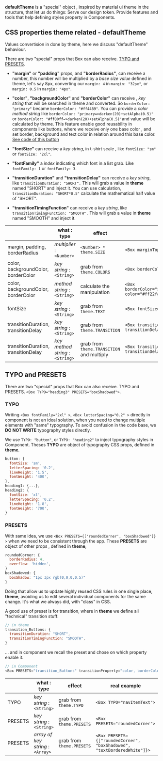 **defaultTheme** is a "special" object , inspired by material ui theme in the structure, that let us do things:
Serve our design token.
Provide features and tools that help defining styles property in Components.

## CSS properties theme related - defaultTheme

Values convertìsion in done by theme, here we discuss "defaultTheme" behaviour.

There are two "special" props that Box can also receive. [TYPO and PRESETS]().

- **"margin"** or **"padding"** props, and **"borderRadius"**, can receive a number, this number will be multiplied by a _base size value_ defined in theme, let's say 8px, converting our `margin: 4` in `margin: "32px"`, or `margin: 0.5` in `margin: "4px"`.

- **"color"**, **"backgroundColor"** and **"borderColor"** can receive , _key string_ that will be searched in theme and converted.
  So `borderColor: "primary"` became `borderColor: "#ff4489"`.
  You can provide a _color method string_ like `borderColor: "primary=>darken(20)+setAlpha(0.5)"` or `borderColor: "#ff00ff=>darken(20)+setAlpha(0.5)"`and value will be calculated by theme.
  This feature enable good reusability in components like buttons, where we receive only one base color , and set border, background and text color in relation around this base color. [See code of this button]()

- **"fontSize"** can receive a _key string_, in t-shirt scale , like `fontSize: "sm"` or `fontSize: "2xl"`.

- **"fontFamily"** a _index_ indicating which font in a list grab. Like `fontFamily: 1` or `fontFamily: 3`.

- **"transitionDuration"** and **"transitionDelay"** can receive a _key string_, like `transitionDuration: "SHORT".`
  This will grab a value in **theme** named "SHORT" and inject it.
  You can use calculation, `transitionDuration: "SHORT*0.5"` calculate the mathematical half value of "SHORT".

- **"transitionTimingFunction"** can receive a _key string_, like `transitionTimingFunction: "SMOOTH".`
  This will grab a value in **theme** named "SMOOTH" and inject it.

|                                     | what : type                      | effect                                    | real example                                                                              |
| ----------------------------------- | -------------------------------- | ----------------------------------------- | ----------------------------------------------------------------------------------------- |
| margin, padding, borderRadius       | _multiplier_ : `<Number>`        | `<Number> * theme.SIZE`                   | `<Box marginTop={4}>`                                                                     |
| color, backgroundColor, borderColor | _key string_ : `<String>`        | grab from `theme.COLORS`                  | `<Box borderColor="secondary" color="success">`                                           |
| color, backgroundColor, borderColor | _method string_ : `<String>`     | calculate the manipulation                | `<Box borderColor="secondary=>darken(30)+setAlpha(0.5)" color="#ff22fa=>contrastText()">` |
| fontSize                            | _key string_ : `<String>`        | grab from `theme.TEXT`                    | `<Box fontSize="2xl">`, `<Box fontSize="xs">`                                             |
| transitionDuration, transitionDelay | _key string_ : `<String>`        | grab from `theme.TRANSITION`              | `<Box transitionDuration="LONG" transitionDelay="SHORT">`                                 |
| transitionDuration, transitionDelay | _key method string_ : `<String>` | grab from `theme.TRANSITION` and multiply | `<Box transitionDuration="LONG*2" transitionDelay="SHORT*0.5">`                           |

## TYPO and PRESETS

There are two "special" props that Box can also receive. TYPO and PRESETS.
`<Box TYPO="heading3" PRESETS="boxShadowed">`.

### TYPO

Writing `<Box fontFamily="2xl" >`, `<Box letterSpacing="0.2" >` directly in component is not an ideal solution, when you need to change multiple elements with "same" typography.
To avoid confusion in the code base, we **DO NOT WRITE** typography styles directly.

We use `TYPO: "button"`, or `TYPO: "heading2"` to inject typography styles in Component.
Theses **TYPO** are object of typography CSS props, defined in **theme**.

```javascript
button: {
  fontSize: 'sm',
  letterSpacing: '0.2',
  lineHeight: '1.5',
  fontWeight: '400',
},
heading1: {...},
heading2: {
  fontSize: 'xl',
  letterSpacing: '0.2',
  lineHeight: '1.8',
  fontWeight: '700',
}
```

### PRESETS

With same idea, we use `<Box PRESETS={['roundedCorner', 'boxShadowed']} >` when we need to be consistent through the app.
These **PRESETS** are object of other props , defined in **theme**,

```javascript
roundedCorner: {
  borderRadius: 4,
  overflow: 'hidden',
}
boxShadowed: {
  boxShadow: "1px 3px rgb(0,0,0,0.5)"
}
```

Doing that allow us to update highly reused CSS rules in one single place, **theme**, avoiding us to edit several individual components for the same change.
It's what we always did, with "class" in CSS.

A good use of preset is for transition, where in **theme** we define all "technical" transition stuff:

```javascript
// in theme
transition_Buttons: {
  transitionDuration: "SHORT",
  transitionTimingFunction: "SMOOTH",
}
```

... and in component we recall the preset and chose on which property enable it.

```javascript
// in Component
<Box PRESETS="transition_Buttons" transitionProperty="color, borderColor">
```

|         | what : type                       | effect                    | real example                                                            |
| ------- | --------------------------------- | ------------------------- | ----------------------------------------------------------------------- |
| TYPO    | _key string_ : `<String>`         | grab from `theme.TYPO`    | `<Box TYPO="navItemText">`                                              |
| PRESETS | _key string_ : `<String>`         | grab from `theme.PRESETS` | `<Box PRESETS="roundedCorner">`                                         |
| PRESETS | _array of key string_ : `<Array>` | grab from `theme.PRESETS` | `<Box PRESETS={["roundedCorner", "boxShadowed", "textBorderedWhite"]}>` |
